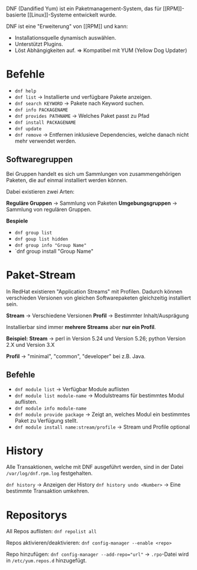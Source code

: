 DNF (Dandified Yum) ist ein Paketmanagement-System, das für [[RPM]]-basierte [[Linux]]-Systeme entwickelt wurde.

DNF ist eine "Erweiterung" von [[RPM]] und kann:
- Installationsquelle dynamisch auswählen.
- Unterstützt Plugins.
- Löst Abhängigkeiten auf.
=> Kompatibel mit YUM (Yellow Dog Updater)

# Befehle
- `dnf help`
- `dnf list` -> Installierte und verfügbare Pakete anzeigen.
- `dnf search KEYWORD` -> Pakete nach Keyword suchen.
- `dnf info PACKAGENAME`
- `dnf provides PATHNAME` -> Welches Paket passt zu Pfad
- `dnf install PACKAGENAME`
- `dnf update`
- `dnf remove` -> Entfernen inklusieve Dependencies, welche danach nicht mehr verwendet werden.

## Softwaregruppen
Bei Gruppen handelt es sich um Sammlungen von zusammengehörigen Paketen, die auf einmal installiert werden können.

Dabei existieren zwei Arten:

**Reguläre Gruppen** -> Sammlung von Paketen
**Umgebungsgruppen** -> Sammlung von regulären Gruppen.

**Bespiele**
- `dnf group list`
- `dnf goup list hidden`
- `dnf group info "Group Name"`
- `dnf group install "Group Name"

# Paket-Stream
In RedHat existieren "Application Streams" mit Profilen. Dadurch können verschieden Versionen von gleichen Softwarepaketen gleichzeitig installiert sein.

**Stream** -> Verschiedene Versionen
**Profil** -> Bestimmter Inhalt/Ausprägung

Installierbar sind immer **mehrere Streams** aber **nur ein Profil**.

**Beispiel:**
**Stream** -> perl in Version 5.24 und Version 5.26; python Version 2.X und Version 3.X

**Profil** -> "minimal", "common", "developer" bei z.B. Java.

## Befehle
- `dnf module list` -> Verfügbar Module auflisten
- `dnf module list module-name` -> Modulstreams für bestimmtes Modul auflisten.
- `dnf module info module-name`
- `dnf module provide package` -> Zeigt an, welches Modul ein bestimmtes Paket zu Verfügung stellt.
- `dnf module install name:stream/profile` -> Stream und Profile optional

# History
Alle Transaktionen, welche mit DNF ausgeführt werden, sind in der Datei `/var/log/dnf.rpm.log` festgehalten.

`dnf history` -> Anzeigen der History
`dnf history undo <Number>` -> Eine bestimmte Transaktion umkehren.


# Repositorys
All Repos auflisten:
`dnf repolist all`

Repos aktivieren/deaktivieren:
`dnf config-manager --enable <repo>`

Repo hinzufügen:
`dnf config-manager --add-repo="url"` -> `.rpo`-Datei wird in `/etc/yum.repos.d` hinzugefügt.